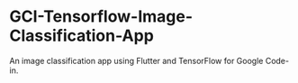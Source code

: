 # GCI-Tensorflow-Image-Classification-App
An image classification app using Flutter and TensorFlow for Google Code-in.
